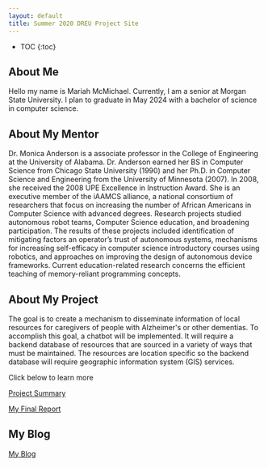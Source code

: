 ```yaml
---
layout: default
title: Summer 2020 DREU Project Site
---
```


* TOC
{:toc}

## About Me

Hello my name is Mariah McMichael. Currently, I am a senior at Morgan State University. I plan to graduate in May 2024 with a bachelor of science in computer science.

## About My Mentor

Dr. Monica Anderson is a associate professor in the College of Engineering at the University of Alabama. Dr. Anderson earned her BS in Computer Science from Chicago State University (1990) and her Ph.D. in Computer Science and Engineering from the University of Minnesota (2007). In 2008, she received the 2008 UPE Excellence in Instruction Award. She is an executive member of the iAAMCS alliance, a national consortium of researchers that focus on increasing the number of African Americans in Computer Science with advanced degrees. Research projects studied autonomous robot teams, Computer Science education, and broadening participation. The results of these projects included identification of mitigating factors an operator’s trust of autonomous systems, mechanisms for increasing self-efficacy in computer science introductory courses using robotics, and approaches on improving the design of autonomous device frameworks.  Current education-related research concerns the efficient teaching of memory-reliant programming concepts.

## About My Project

The goal is to create a mechanism to disseminate information of local resources for caregivers of people with Alzheimer's or other dementias. To accomplish this goal, a chatbot will be implemented. It will require a backend database of resources that are sourced in a variety of ways that must be maintained. The resources are location specific so the backend database will require geographic information system (GIS) services. 

Click below to learn more 

[Project Summary](/images/uaprojectsummary.png)

[My Final Report](files/McMichaelDREUFinal.pdf)

## My Blog

[My Blog](blog.html)
